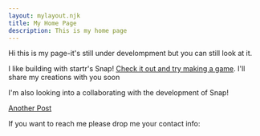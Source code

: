 ```yaml
---
layout: mylayout.njk
title: My Home Page
description: This is my home page
---
```


Hi this is my page-it's still under develompment but you can still look at it. 

I like building with startr's Snap!
[Check it out and try making a game](https://snap.startr.cloud/). 
I'll share my creations with you soon 

I'm also looking into a collaborating with the development of Snap!

[Another Post](/23-07-19)

If you want to reach me please drop me your contact info:

 <script type="text/javascript" src="//communication.openco.ca/form/generate.js?id=6"></script>


 